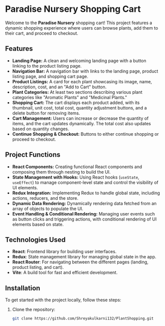 # Paradise Nursery Shopping Cart

Welcome to the **Paradise Nursery** shopping cart! This project features a dynamic shopping experience where users can browse plants, add them to their cart, and proceed to checkout.

## Features

- **Landing Page:** A clean and welcoming landing page with a button linking to the product listing page.
- **Navigation Bar:** A navigation bar with links to the landing page, product listing page, and shopping cart page.
- **Product Listings:** A card for each plant showcasing its image, name, description, cost, and an "Add to Cart" button.
- **Plant Categories:** At least two sections describing various plant categories like "Aromatic Plants" and "Medicinal Plants."
- **Shopping Cart:** The cart displays each product added, with its thumbnail, unit cost, total cost, quantity adjustment buttons, and a delete button for removing items.
- **Cart Management:** Users can increase or decrease the quantity of items, and the cart updates dynamically. The total cost also updates based on quantity changes.
- **Continue Shopping & Checkout:** Buttons to either continue shopping or proceed to checkout.

## Project Functions

- **React Components:** Creating functional React components and composing them through nesting to build the UI.
- **State Management with Hooks:** Using React hooks (`useState`, `useEffect`) to manage component-level state and control the visibility of UI elements.
- **Redux Integration:** Implementing Redux to handle global state, including actions, reducers, and the store.
- **Dynamic Data Rendering:** Dynamically rendering data fetched from an array of objects to populate the UI.
- **Event Handling & Conditional Rendering:** Managing user events such as button clicks and triggering actions, with conditional rendering of UI elements based on state.

## Technologies Used

- **React**: Frontend library for building user interfaces.
- **Redux**: State management library for managing global state in the app.
- **React Router**: For navigating between the different pages (landing, product listing, and cart).
- **Vite**: A build tool for fast and efficient development.

## Installation

To get started with the project locally, follow these steps:

1. Clone the repository:
   ```bash
   git clone https://github.com/Shreyakulkarni132/PlantShopping.git
